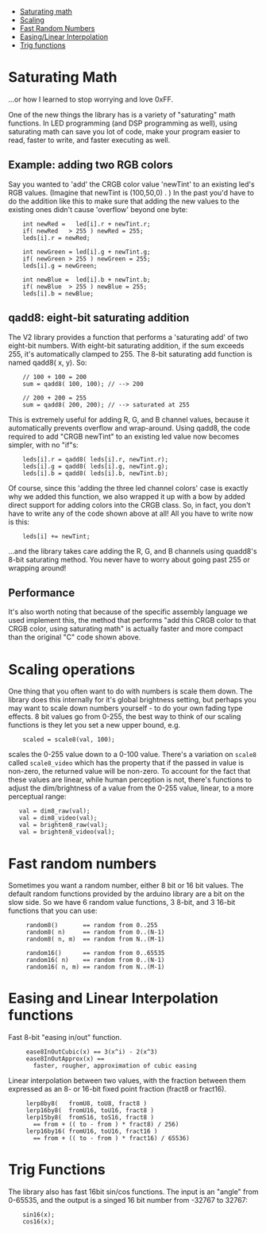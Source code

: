 * [Saturating math](#saturating)
* [Scaling](#scaling)
* [Fast Random Numbers](#random)
* [Easing/Linear Interpolation](#easing)
* [Trig functions](#sin)

<h1 id="saturating">Saturating Math</h1>
...or how I learned to stop worrying and love 0xFF.

One of the new things the library has is a variety of "saturating" math functions. In LED programming (and DSP programming as well), using saturating math can save you lot of code, make your program easier to read, faster to write, and faster executing as well.

## Example: adding two RGB colors 
Say you wanted to 'add' the CRGB color value 'newTint' to an existing led's RGB values.  (Imagine that newTint is (100,50,0) . )   In the past you'd have to do the addition like this to make sure that adding the new values to the existing ones didn't cause 'overflow' beyond one byte:

```
    int newRed =   led[i].r + newTint.r;
    if( newRed   > 255 ) newRed = 255;
    leds[i].r = newRed; 

    int newGreen = led[i].g + newTint.g;
    if( newGreen > 255 ) newGreen = 255;
    leds[i].g = newGreen; 

    int newBlue =  led[i].b + newTint.b;
    if( newBlue  > 255 ) newBlue = 255;
    leds[i].b = newBlue; 
```

## qadd8: eight-bit saturating addition 
The V2 library provides a function that performs a 'saturating add' of two eight-bit numbers.  With eight-bit saturating addition, if the sum exceeds 255, it's automatically clamped to 255.  The 8-bit saturating add function is named qadd8( x, y).  So:

```
    // 100 + 100 = 200
    sum = qadd8( 100, 100); // --> 200
    
    // 200 + 200 = 255
    sum = qadd8( 200, 200); // --> saturated at 255
```

This is extremely useful for adding R, G, and B channel values, because it automatically prevents overflow and wrap-around.  Using qadd8, the code required to add "CRGB newTint" to an existing led value now becomes simpler, with no "if"s:

```
    leds[i].r = qadd8( leds[i].r, newTint.r);
    leds[i].g = qadd8( leds[i].g, newTint.g);
    leds[i].b = qadd8( leds[i].b, newTint.b);
```

Of course, since this 'adding the three led channel colors' case is exactly why we added this function, we also wrapped it up with a bow by added direct support for adding colors into the CRGB class.  So, in fact, you don't have to write any of the code shown above at all!  All you have to write now is this:

```
    leds[i] += newTint;
```
...and the library takes care adding the R, G, and B channels using quadd8's 8-bit saturating method.  You never have to worry about going past 255 or wrapping around!

## Performance 
It's also worth noting that because of the specific assembly language we used implement this, the method that performs "add this CRGB color to that CRGB color, using saturating math" is actually faster and more compact than the original "C" code shown above.

<h1 id="scaling">Scaling operations</h1>

One thing that you often want to do with numbers is scale them down.  The library does this internally for it's global brightness setting, but perhaps you may want to scale down numbers yourself - to do your own fading type effects.  8 bit values go from 0-255, the best way to think of our scaling functions is they let you set a new upper bound, e.g.

```
    scaled = scale8(val, 100);
```

scales the 0-255 value down to a 0-100 value.  There's a variation on ```scale8``` called ```scale8_video``` which has the property that if the passed in value is non-zero, the returned value will be non-zero.  To account for the fact that these values are linear, while human perception is not, there's functions to adjust the dim/brightness of a value from the 0-255 value, linear, to a more perceptual range:

```
   val = dim8_raw(val);
   val = dim8_video(val);
   val = brighten8_raw(val);
   val = brighten8_video(val);
```

<h1 id="random">Fast random numbers</h1>

Sometimes you want a random number, either 8 bit or 16 bit values.  The default random functions provided by the arduino library are a bit on the slow side.  So we have 6 random value functions, 3 8-bit, and 3 16-bit functions that you can use:

```
     random8()       == random from 0..255
     random8( n)     == random from 0..(N-1)
     random8( n, m)  == random from N..(M-1)
 
     random16()      == random from 0..65535
     random16( n)    == random from 0..(N-1)
     random16( n, m) == random from N..(M-1)
```

<h1 id="easing">Easing and Linear Interpolation functions</h1>

 Fast 8-bit "easing in/out" function.

```
     ease8InOutCubic(x) == 3(x^i) - 2(x^3)
     ease8InOutApprox(x) == 
       faster, rougher, approximation of cubic easing
```

Linear interpolation between two values, with the fraction between them expressed as an 8- or 16-bit fixed point fraction (fract8 or fract16).

```
     lerp8by8(   fromU8, toU8, fract8 )
     lerp16by8(  fromU16, toU16, fract8 )
     lerp15by8(  fromS16, toS16, fract8 )
       == from + (( to - from ) * fract8) / 256)
     lerp16by16( fromU16, toU16, fract16 )
       == from + (( to - from ) * fract16) / 65536)
```
 
<h1 id="sin">Trig Functions</h1>

The library also has fast 16bit sin/cos functions.  The input is an "angle" from 0-65535, and the output is a singed 16 bit number from -32767 to 32767:

```
    sin16(x);
    cos16(x);
```